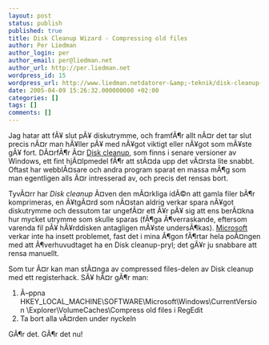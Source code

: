 ```yaml
---
layout: post
status: publish
published: true
title: Disk Cleanup Wizard - Compressing old files
author: Per Liedman
author_login: per
author_email: per@liedman.net
author_url: http://per.liedman.net
wordpress_id: 15
wordpress_url: http://www.liedman.netdatorer-&amp;-teknik/disk-cleanup-wizard---compressing-old-files/
date: 2005-04-09 15:26:32.000000000 +02:00
categories: []
tags: []
comments: []
---
```

Jag hatar att fÃ¥ slut pÃ¥ diskutrymme, och framfÃ¶r allt nÃ¤r det tar slut precis nÃ¤r man hÃ¥ller pÃ¥ med nÃ¥got viktigt eller nÃ¥got som mÃ¥ste gÃ¥ fort. DÃ¤rfÃ¶r Ã¤r <a href="http://support.microsoft.com/default.aspx?scid=kb;en-us;310312">Disk cleanup</a>, som finns i senare versioner av Windows, ett fint hjÃ¤lpmedel fÃ¶r att stÃ¤da upp det vÃ¤rsta lite snabbt. Oftast har webblÃ¤sare och andra program sparat en massa mÃ¶g som man egentligen alls Ã¤r intresserad av, och precis det rensas bort.

TyvÃ¤rr har <i>Disk cleanup</i> Ã¤ven den mÃ¤rkliga idÃ©n att gamla filer bÃ¶r komprimeras, en Ã¥tgÃ¤rd som nÃ¤stan aldrig verkar spara nÃ¥got diskutrymme och dessutom tar ungefÃ¤r ett Ã¥r pÃ¥ sig att ens berÃ¤kna hur mycket utrymme som skulle sparas (fÃ¶ga Ã¶verraskande, eftersom varenda fil pÃ¥ hÃ¥rddisken antagligen mÃ¥ste undersÃ¶kas). <a href="http://www.microsoft.com">Microsoft</a> verkar  inte ha insett problemet, fast det i mina Ã¶gon fÃ¶rtar hela poÃ¤ngen med att Ã¶verhuvudtaget ha en Disk cleanup-pryl; det gÃ¥r ju snabbare att rensa manuellt.

Som tur Ã¤r kan man stÃ¤nga av compressed files-delen av Disk cleanup med ett registerhack. SÃ¥ hÃ¤r gÃ¶r man:
<ol>
<li>Ã–ppna HKEY_LOCAL_MACHINE\SOFTWARE\Microsoft\Windows\CurrentVersion \Explorer\VolumeCaches\Compress old files i RegEdit</li><li>Ta bort alla vÃ¤rden under nyckeln</li>
</ol>

GÃ¶r det. GÃ¶r det nu!
